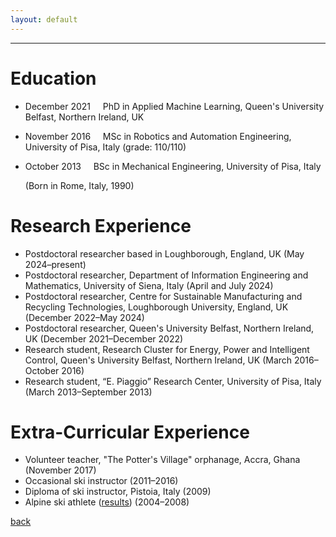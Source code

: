```yaml
---
layout: default
---
```


---

# Education
* December 2021 &nbsp; &nbsp; PhD in Applied Machine Learning, Queen's University Belfast, Northern Ireland, UK 
* November 2016 &nbsp; &nbsp; MSc in Robotics and Automation Engineering, University of Pisa, Italy (grade: 110/110)
* October 2013 &nbsp; &nbsp; BSc in Mechanical Engineering, University of Pisa, Italy 

  (Born in Rome, Italy, 1990)

# Research Experience
* Postdoctoral researcher based in Loughborough, England, UK (May 2024&ndash;present)
* Postdoctoral researcher, Department of Information Engineering and Mathematics, University of Siena, Italy (April and July 2024)
* Postdoctoral researcher, Centre for Sustainable Manufacturing and Recycling Technologies, Loughborough University, England, UK (December 2022&ndash;May 2024)
* Postdoctoral researcher, Queen's University Belfast, Northern Ireland, UK (December 2021&ndash;December 2022)
* Research student, Research Cluster for Energy, Power and Intelligent Control, Queen's University Belfast, Northern Ireland, UK (March 2016&ndash;October 2016)
* Research student, “E. Piaggio” Research Center, University of Pisa, Italy (March 2013&ndash;September 2013)

# Extra-Curricular Experience
* Volunteer teacher, "The Potter's Village" orphanage, Accra, Ghana (November 2017)
* Occasional ski instructor (2011&ndash;2016)
* Diploma of ski instructor, Pistoia, Italy (2009)
* Alpine ski athlete ([results](https://www.fis-ski.com/DB/general/athlete-biography.html?sectorcode=AL&competitorid=121216&type=result)) (2004&ndash;2008) 

[back](./)
